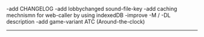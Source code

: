 
-add CHANGELOG
-add lobbychanged sound-file-key
-add caching mechnismn for web-caller by using indexedDB
-improve -M / -DL description
-add game-variant ATC (Around-the-clock)

-------------------------------------------------------------------